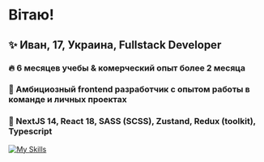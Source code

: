 # Вітаю!

## ✨ Иван, 17, Украина, Fullstack Developer
### 🔥 6 месяцев учебы & комерческий опыт более 2 месяца
### 💠 Амбициозный frontend разработчик с опытом работы в команде и личных проектах
### 💫 NextJS 14, React 18, SASS (SCSS), Zustand, Redux (toolkit), Typescript

[![My Skills](https://skillicons.dev/icons?i=html,css,js,scss,react,ts,nodejs,express,mongodb,redux,next,docker,figma,firebase,vite,webpack,yarn,tailwind&theme=light)](https://skillicons.dev)

